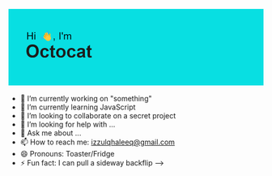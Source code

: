 ![ImageHead](header.png)

- 🔭 I’m currently working on "something"
- 🌱 I’m currently learning JavaScript
- 👯 I’m looking to collaborate on a secret project
- 🤔 I’m looking for help with ...
- 💬 Ask me about ...
- 📫 How to reach me: izzulqhaleeq@gmail.com
- 😄 Pronouns: Toaster/Fridge
- ⚡ Fun fact: I can pull a sideway backflip
-->
